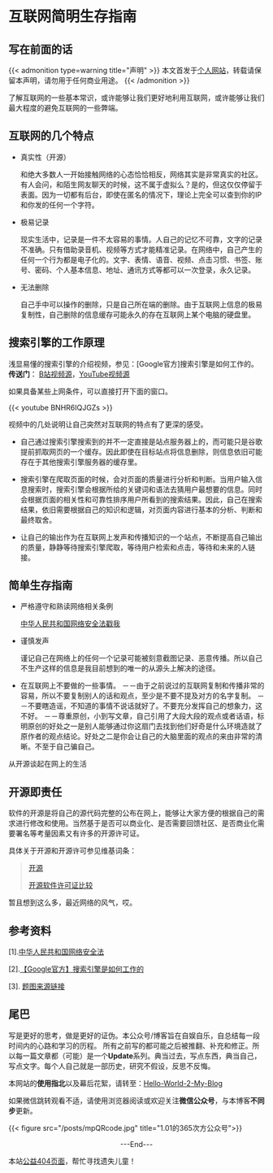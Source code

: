 # 互联网简明生存指南

<!--more-->



<!-- 分类文章参考

 "Books|读书"   "Episodes|影视"    "做事"    "Chat|扯淡"
  
description: 文章内容的描述.

添加图片使用下面的代码，同时将图片放到/static/posts下

{{< figure src="/posts/test.jpg" title=""  >}}

 -->



## 写在前面的话

{{< admonition  type=warning title="声明" >}}
本文首发于[个人网站](https://miaobingyi.com/)，转载请保留本声明，请勿用于任何商业用途。
{{< /admonition >}}

了解互联网的一些基本常识，或许能够让我们更好地利用互联网，或许能够让我们最大程度的避免互联网的一些弊端。



## 互联网的几个特点

- 真实性（开源）

  和绝大多数人一开始接触网络的心态恰恰相反，网络其实是非常真实的社区。有人会问，和陌生网友聊天的时候，这不属于虚拟么？是的，但这仅仅停留于表面。因为一切都有后台，即使在匿名的情况下，理论上完全可以查到你的IP和你发的任何一个字符。

- 极易记录

  现实生活中，记录是一件不太容易的事情。人自己的记忆不可靠，文字的记录不准确。只有借助录音机、视频等方式才能精准记录。在网络中，自己产生的任何一个行为都是电子化的。文字、表情、语音、视频、点击习惯、书签、账号、密码、个人基本信息、地址、通讯方式等都可以一次登录，永久记录。

- 无法删除

  自己手中可以操作的删除，只是自己所在端的删除。由于互联网上信息的极易复制性，自己删除的信息缓存可能永久的存在互联网上某个电脑的硬盘里。

## 搜索引擎的工作原理

浅显易懂的搜索引擎的介绍视频，参见：[Google官方]搜索引擎是如何工作的。**传送门**： [B站视频源](https://www.bilibili.com/video/av7420114/)，[YouTube视频源](https://www.youtube.com/watch?v=BNHR6IQJGZs)

如果具备某些上网条件，可以直接打开下面的窗口。

{{< youtube BNHR6IQJGZs  >}}

视频中的几处说明让自己突然对互联网的特点有了更深的感受。

- 自己通过搜索引擎搜索到的并不一定直接是站点服务器上的，而可能只是谷歌提前抓取网页的一个缓存。因此即使在目标站点将信息删除，则信息依旧可能存在于其他搜索引擎服务器的缓存里。

- 搜索引擎在爬取页面的时候，会对页面的质量进行分析和判断。当用户输入信息搜索时，搜索引擎会根据所给的关键词和语法去猜用户最想要的信息。同时会根据页面的相关性和可靠性排序用户所看到的搜索结果。因此，自己在搜索结果，依旧需要根据自己的知识和逻辑，对页面内容进行基本的分析、判断和最终取舍。
- 让自己的输出作为在互联网上发声和传播知识的一个站点，不断提高自己输出的质量，静静等待搜索引擎爬取，等待用户检索和点击，等待和未来的人链接。



## 简单生存指南

- 严格遵守和熟读网络相关条例

  [中华人民共和国网络安全法戳我](http://xxgk.yichun.gov.cn/ycsjyj/xxgk/fgwj/201802/P020180226547334788318.doc)

- 谨慎发声

  谨记自己在网络上的任何一个记录可能被刻意截图记录、恶意传播。所以自己不生产这样的信息是我目前想到的唯一的从源头上解决的途径。

- 在互联网上不要做的一些事情。
－－由于之前说过的互联网复制和传播非常的容易，所以不要复制别人的话和观点，至少是不要不提及对方的名字复制。
－－不要瞎造谣，不知道的事情不说话就好了。不要充分发挥自己的想象力，这不好。
－－尊重原创，小到写文章，自己引用了大段大段的观点或者话语，标明原创的好处之一是别人能够通过你这扇门去找到他们好奇是什么环境造就了原作者的观点结论。好处之二是你会让自己的大脑里面的观点的来由非常的清晰。不至于自己骗自己。

从开源谈起在网上的生活



## 开源即责任

软件的开源是将自己的源代码完整的公布在网上，能够让大家方便的根据自己的需求进行修改和使用。当然基于是否可以商业化、是否需要回馈社区、是否商业化需要署名等考量因素又有许多的开源许可证。

具体关于开源和开源许可参见维基词条：

> [开源](https://en.wikipedia.org/wiki/Open_source)
>
> [开源软件许可证比较](https://en.wikipedia.org/wiki/Comparison_of_free_and_open-source_software_licenses)


暂且想到这么多，最近网络的风气，哎。
  


## 参考资料

 [1].[中华人民共和国网络安全法](http://www.npc.gov.cn/npc/xinwen/2016-11/07/content_2001605.htm)

 [2].[【Google官方】搜索引擎是如何工作的](https://www.bilibili.com/video/av7420114/)

 [3]. [题图来源链接](https://hdwallsbox.com/movies-matrix-code-wallpaper-14169/)



## 尾巴
写是更好的思考，做是更好的证伪。本公众号/博客旨在自娱自乐，自总结每一段时间内的心路和学习的历程。 所有之前写的都可能之后被推翻、补充和修正。所以每一篇文章都（可能）是一个**Update**系列。典当过去，写点东西，典当自己，写点文字。每个人自己就是一部历史，研究不假设，反思不反悔。

本网站的**使用指北**以及幕后花絮，请转至：[Hello-World-2-My-Blog](https://miaobingyi.com/2018/hello-my-own-website/)

如果微信跳转观看不适，请使用浏览器阅读或欢迎关注**微信公众号**，与本博客**不同步**更新。

{{< figure src="/posts/mpQRcode.jpg" title="1.01的365次方公众号">}}

<center>  ---End---  </center>

本站[公益404页面](https://miaobingyi.com/404)，帮忙寻找遗失儿童！
